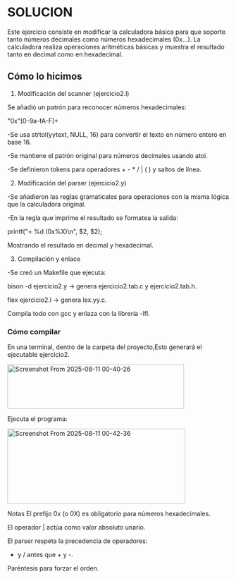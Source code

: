 # SOLUCION

Este ejercicio consiste en modificar la calculadora básica para que soporte tanto números decimales como números hexadecimales (0x...).
La calculadora realiza operaciones aritméticas básicas y muestra el resultado tanto en decimal como en hexadecimal.

## Cómo lo hicimos

1. Modificación del scanner (ejercicio2.l)
   
Se añadió un patrón para reconocer números hexadecimales:

"0x"[0-9a-fA-F]+

-Se usa strtol(yytext, NULL, 16) para convertir el texto en número entero en base 16.

-Se mantiene el patrón original para números decimales usando atoi.

-Se definieron tokens para operadores + - * / | ( ) y saltos de línea.


2. Modificación del parser (ejercicio2.y)

-Se añadieron las reglas gramaticales para operaciones con la misma lógica que la calculadora original.


-En la regla que imprime el resultado se formatea la salida:

printf("= %d (0x%X)\n", $2, $2);

Mostrando el resultado en decimal y hexadecimal.

3. Compilación y enlace

-Se creó un Makefile que ejecuta:

bison -d ejercicio2.y → genera ejercicio2.tab.c y ejercicio2.tab.h.

flex ejercicio2.l → genera lex.yy.c.

Compila todo con gcc y enlaza con la librería -lfl.

### Cómo compilar
En una terminal, dentro de la carpeta del proyecto,Esto generará el ejecutable ejercicio2.


<img width="401" height="101" alt="Screenshot From 2025-08-11 00-40-26" src="https://github.com/user-attachments/assets/c9158f45-6fed-42e4-8df9-7d694afb667f" />


Ejecuta el programa:

<img width="404" height="170" alt="Screenshot From 2025-08-11 00-42-36" src="https://github.com/user-attachments/assets/d9c24bfc-a43c-4c1b-9798-c8c6186ce1b5" />

Notas
El prefijo 0x (o 0X) es obligatorio para números hexadecimales.

El operador | actúa como valor absoluto unario.

El parser respeta la precedencia de operadores:

* y / antes que + y -.

Paréntesis para forzar el orden.

